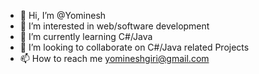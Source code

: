 - 👋 Hi, I’m @Yominesh
- 👀 I’m interested in web/software development
- 🌱 I’m currently learning C#/Java
- 💞️ I’m looking to collaborate on C#/Java related Projects
- 📫 How to reach me yomineshgiri@gmail.com

<!---
Yominesh/Yominesh is a ✨ special ✨ repository because its `README.md` (this file) appears on your GitHub profile.
You can click the Preview link to take a look at your changes.
--->
